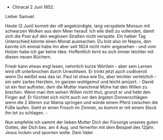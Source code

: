 + Chiracal 2 Juni 1852.

Lieber Samuel.

Heute (2 Juni) kommt der oft angekündigte, lang verspätete Monsun mit schwarzen Wolken aus dem Meer herauf. Ich eile dieß zu vollenden, damit sich die Post auf den weglosen Straßen nicht verspäte. Ein halber Tag Unterschied könnte einen Monat ausmachen. Du bist also im Nepos, den kannte ich einmal habe ihn aber seit 1824 nicht mehr angesehen - und vom Holzer habe ich gar keine Idee. Hoffentlich lernt es sich immer leichter mit diesen neuen Büchern.

Friedr kann etwas engl lesen, nehmlich kurze Wörtlein - aber sein Lernen wird oft unterbrochen durch Unwohlsein. Er trinkt jetzt auch codliveroil wenn Du weißst was das ist. Paul ist etwa wie Du, aber leichter verletzlich - ein sehr zartes Herzlein, im ganzen wohlgemut und leicht amüsirt. - David ist ein fest auftreter, dem die Mutter manchmal Mühe hat den Willen zu brechen. Wenn man ihm seinen Willen nicht thut, grunzt er und hebt den Finger auf. Er fürchtet sich nicht auch vor den ärgsten Donnerschlägen wenn die 2 älteren zur Mama springen und würde einem Pferd zwischen die Füße laufen. Sieht er einen Frosch im Zimmer, so kommt er mit einem Stock ihn tot zu schlagen. -

Nun empfehle ich sammt der lieben Mutter Dich der Fürsorge unseres guten Gottes, der Dich bes. am 4 Aug. und fernerhin mit dem Beispiel des 12jähr. Jesus locken und spornen wolle.
 Dein Vater

